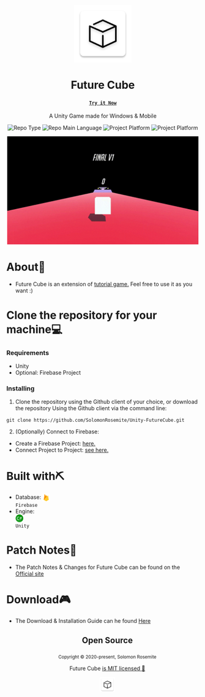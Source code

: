 <p align="center">
  <img src="./FutureCube/Docs/FutureCube%20Icon.png" width="150">
  <h1 align="center">Future Cube</h1>
  <h4 align="center"><a href="https://rosemitefuturecube.weebly.com"><code>Try it Now</code></a></h4>
  <p align="center">A Unity Game made for Windows & Mobile</p>
  <p align="center">
    <img src="https://img.shields.io/badge/type-project-orange?style=flat-square" alt="Repo Type" />
    <img src="https://img.shields.io/badge/language-csharp-brightgreen?style=flat-square" alt="Repo Main Language" />
    <img src="https://img.shields.io/badge/platform-windows-blue?style=flat-square" alt="Project Platform" />
    <img src="https://img.shields.io/badge/platform-mobile-blue?style=flat-square" alt="Project Platform" />
  </p>
  
  <p align="center">
    <img src="./FutureCube/Docs/FutureCube%20gif.gif" width="500">
  </p>

# About📖

- Future Cube is an extension of
  <a href="https://devassets.com/assets/how-to-make-a-video-game/">tutorial
  game.</a> Feel free to use it as you want :)

# Clone the repository for your machine💻

### Requirements

- Unity
- Optional: Firebase Project

### Installing

1. Clone the repository using the Github client of your choice, or download the
   repository Using the Github client via the command line:

```
git clone https://github.com/SolomonRosemite/Unity-FutureCube.git
```

2. (Optionally) Connect to Firebase:

- Create a Firebase Project: <a href="https://firebase.google.com">here.</a>
- Connect Project to Project:
  <a href="https://firebase.google.com/docs/unity/setup">see here.</a>

# Built with⛏️

- Database:
  <code><img height="20" align="top" src="https://raw.githubusercontent.com/github/explore/f3dc333811d46c39b8b0b1b903daf12da2ff18b3/topics/firebase/firebase.png">
  Firebase</code>
- Engine: <code>
  <img width="20" height="20" align="top" src="https://raw.githubusercontent.com/github/explore/a23885715f851ec8bb10b06e9345a41ac0f0c47e/topics/csharp/csharp.png">
  Unity</code>

# Patch Notes📕

- The Patch Notes & Changes for Future Cube can be found on the
  <a href="https://rosemitefuturecube.weebly.com/">Official site</a>

# Download🎮

- The Download & Installation Guide can he found
<a href="https://github.com/SolomonRosemite/Unity-FutureCube/releases/">Here</a>

  <h2 align="center">
    Open Source
  </h2>
  <p align="center">
    <sub>Copyright © 2020-present, Solomon Rosemite</sub>
  </p>
  <p align="center">Future Cube <a href="https://github.com/SolomonRosemite/Unity-FutureCube/blob/master/LICENSE">is MIT licensed 💖</a>
  </p>
  <p align="center">
    <img src="./FutureCube/Docs/FutureCube%20Icon.png" width="40">
</p>
